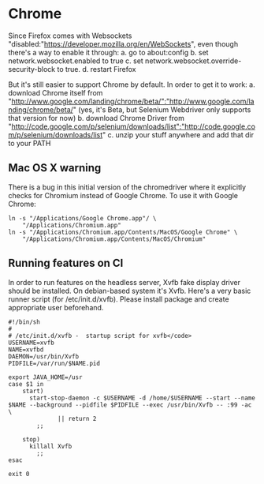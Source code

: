# Chrome #

Since Firefox comes with Websockets "disabled:"https://developer.mozilla.org/en/WebSockets", even though there's a way to enable it through:
  a. go to about:config
  b. set network.websocket.enabled to true
  c. set network.websocket.override-security-block to true.
  d. restart Firefox

But it's still easier to support Chrome by default.
In order to get it to work:
  a. download Chrome itself from "http://www.google.com/landing/chrome/beta/":"http://www.google.com/landing/chrome/beta/" (yes, it's Beta, but Selenium Webdriver only supports that version for now)
  b. download Chrome Driver from "http://code.google.com/p/selenium/downloads/list":"http://code.google.com/p/selenium/downloads/list"
  c. unzip your stuff anywhere and add that dir to your PATH

## Mac OS X warning ##

There is a bug in this initial version of the chromedriver where it explicitly checks for Chromium instead of Google Chrome.  To use it with Google Chrome:


    ln -s "/Applications/Google Chrome.app"/ \
        "/Applications/Chromium.app"
    ln -s "/Applications/Chromium.app/Contents/MacOS/Google Chrome" \
        "/Applications/Chromium.app/Contents/MacOS/Chromium"

## Running features on CI ##

In order to run features on the headless server, Xvfb fake display driver should be installed. On debian-based system it's Xvfb.
Here's a very basic runner script (for /etc/init.d/xvfb). Please install package and create appropriate user beforehand.

    #!/bin/sh
    #
    # /etc/init.d/xvfb -  startup script for xvfb</code>
    USERNAME=xvfb
    NAME=xvfbd
    DAEMON=/usr/bin/Xvfb
    PIDFILE=/var/run/$NAME.pid

    export JAVA_HOME=/usr
    case $1 in
        start)
          start-stop-daemon -c $USERNAME -d /home/$USERNAME --start --name $NAME --background --pidfile $PIDFILE --exec /usr/bin/Xvfb -- :99 -ac \
                  || return 2
            ;;

        stop)
          killall Xvfb
            ;;
    esac

    exit 0
